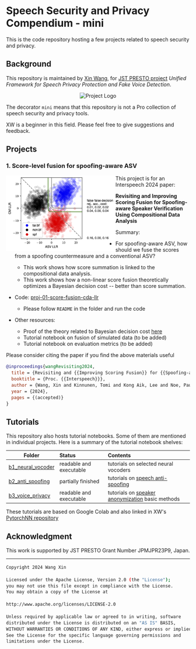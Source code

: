 # Speech Security and Privacy Compendium - mini

This is the code repository hosting a few projects related to speech security and privacy. 

## Background

This repository is maintained by [Xin Wang](http://tonywangx.github.io/), for [JST PRESTO project](https://tonywangx.github.io/presto.html) *Unified Framework for Speech Privacy Protection and Fake Voice Detection*.

<p align="center">
  <img src="https://tonywangx.github.io/_images/figure_presto.jpg" width="600px" alt="Project Logo"/>
</p>

The decorator `mini` means that this repository is not a Pro collection of speech security and privacy tools. 

XW is a beginner in this field. Please feel free to give suggestions and feedback.


## Projects

### 1. Score-level fusion for spoofing-aware ASV

<p align="center">
  <img src="https://github.com/TonyWangX/TonyWangX.github.io/blob/9c46ee65c8ca0a34f16c926c87661b682aaaba31/code/source/pic/llr_fusion.png?raw=true" width="300px" align="left" alt="Project Logo"/>
</p>

This project is for an Interspeech 2024 paper: 

**Revisiting and Improving Scoring Fusion for Spoofing-aware Speaker Verification Using Compositional Data Analysis**

Summary:

* For spoofing-aware ASV, how should we fuse the scores from a spoofing countermeasure and a conventional ASV?
    * This work shows how score summation is linked to the compositional data analysis.
    * This work shows how a non-linear score fusion theoretically optimizes a Bayesian decision cost -- better than score summation.

* Code: [proj-01-score-fusion-cda-llr](./proj-01-score-fusion-cda-llr)
    * Please follow `README` in the folder and run the code
    
* Other resources:
    * Proof of the theory related to Bayesian decision cost [here](https://www.dropbox.com/scl/fo/ykbnw4t8u09vbl9zyir4l/APrQUbOPPIQSHGpnLtdem3o/misc/is2024-sasv.pdf?rlkey=1at87m1q157rlcx4jo933pxeb)
    * Tutorial notebook on fusion of simulated data (to be added)
    * Tutorial notebook on evaluation metrics (to be added)

Please consider citing the paper if you find the above materials useful
```bibtex
@inproceedings{wangRevisiting2024,
  title = {Revisiting and {{Improving Scoring Fusion}} for {{Spoofing-aware Speaker Verification Using Compositional Data Analysis}}},
  booktitle = {Proc. {{Interspeech}}},
  author = {Wang, Xin and Kinnunen, Tomi and Kong Aik, Lee and Noe, Paul-Gauthier and Yamagishi, Junichi},
  year = {2024},
  pages = {(accepted)}
}

```

## Tutorials

This repository also hosts tutorial notebooks. Some of them are mentioned in individual projects. Here is a summary of the tutorial notebook shelves:

| Folder | Status | Contents |
| --- | :-- | :-- |
| [b1_neural_vocoder](./tutorials/b1_neural_vocoder) | readable and executable | tutorials on selected neural vocoders
| [b2_anti_spoofing](./tutorials/b2_anti_spoofing) | partially finished | tutorials on [speech anti-spoofing](https://www.asvspoof.org/) 
| [b3_voice_privacy](./tutorials/b3_voiceprivacy_ch) | readable and executable | tutorials on [speaker anonymization](https://www.voiceprivacychallenge.org/) basic methods

These tutorials are based on Google Colab and also linked in XW's [PytorchNN repository](https://github.com/nii-yamagishilab/project-NN-Pytorch-scripts/tree/master/tutorials)


## Acknowledgment

This work is supported by JST PRESTO Grant Number JPMJPR23P9, Japan.

---
```bash
Copyright 2024 Wang Xin

Licensed under the Apache License, Version 2.0 (the "License");
you may not use this file except in compliance with the License.
You may obtain a copy of the License at

http://www.apache.org/licenses/LICENSE-2.0

Unless required by applicable law or agreed to in writing, software
distributed under the License is distributed on an "AS IS" BASIS,
WITHOUT WARRANTIES OR CONDITIONS OF ANY KIND, either express or implied.
See the License for the specific language governing permissions and
limitations under the License.
```